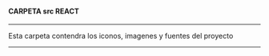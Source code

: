#### **CARPETA src REACT**

------------------------------------

Esta carpeta contendra los iconos, imagenes y fuentes del proyecto

------------------------------------
